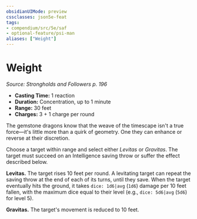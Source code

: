 ```yaml
---
obsidianUIMode: preview
cssclasses: json5e-feat
tags:
- compendium/src/5e/saf
- optional-feature/psi-man
aliases: ["Weight"]
---
```

# Weight
*Source: Strongholds and Followers p. 196*  

- **Casting Time:** 1 reaction  
- **Duration:** Concentration, up to 1 minute  
- **Range:** 30 feet  
- **Charges:** 3 + 1 charge per round  

The gemstone dragons know that the weave of the timescape isn't a true force—it's little more than a quirk of geometry. One they can enhance or reverse at their discretion.

Choose a target within range and select either *Levitas* or *Gravitas*. The target must succeed on an Intelligence saving throw or suffer the effect described below.

**Levitas.** The target rises 10 feet per round. A levitating target can repeat the saving throw at the end of each of its turns, until they save. When the target eventually hits the ground, it takes `dice: 1d6|avg` (`1d6`) damage per 10 feet fallen, with the maximum dice equal to their level (e.g., `dice: 5d6|avg` (`5d6`) for level 5).

**Gravitas.** The target's movement is reduced to 10 feet.